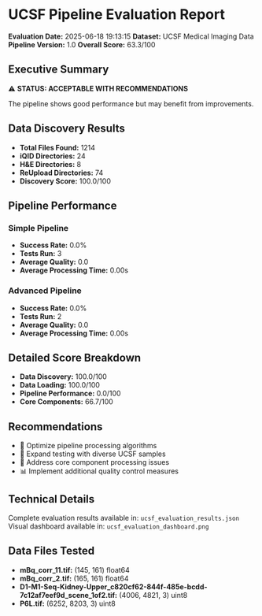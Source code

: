 # UCSF Pipeline Evaluation Report

**Evaluation Date:** 2025-06-18 19:13:15
**Dataset:** UCSF Medical Imaging Data
**Pipeline Version:** 1.0
**Overall Score:** 63.3/100

## Executive Summary

⚠️ **STATUS: ACCEPTABLE WITH RECOMMENDATIONS**

The pipeline shows good performance but may benefit from improvements.

## Data Discovery Results

- **Total Files Found:** 1214
- **iQID Directories:** 24
- **H&E Directories:** 8
- **ReUpload Directories:** 74
- **Discovery Score:** 100.0/100

## Pipeline Performance

### Simple Pipeline
- **Success Rate:** 0.0%
- **Tests Run:** 3
- **Average Quality:** 0.0
- **Average Processing Time:** 0.00s

### Advanced Pipeline
- **Success Rate:** 0.0%
- **Tests Run:** 2
- **Average Quality:** 0.0
- **Average Processing Time:** 0.00s

## Detailed Score Breakdown

- **Data Discovery:** 100.0/100
- **Data Loading:** 100.0/100
- **Pipeline Performance:** 0.0/100
- **Core Components:** 66.7/100

## Recommendations

- 🔧 Optimize pipeline processing algorithms
- 🧪 Expand testing with diverse UCSF samples
- 🔧 Address core component processing issues
- 📊 Implement additional quality control measures

## Technical Details

Complete evaluation results available in: `ucsf_evaluation_results.json`
Visual dashboard available in: `ucsf_evaluation_dashboard.png`

## Data Files Tested

- **mBq_corr_11.tif:** (145, 161) float64
- **mBq_corr_2.tif:** (165, 161) float64
- **D1-M1-Seq-Kidney-Upper_c820cf62-844f-485e-bcdd-7c12af7eef9d_scene_1of2.tif:** (4006, 4821, 3) uint8
- **P6L.tif:** (6252, 8203, 3) uint8
